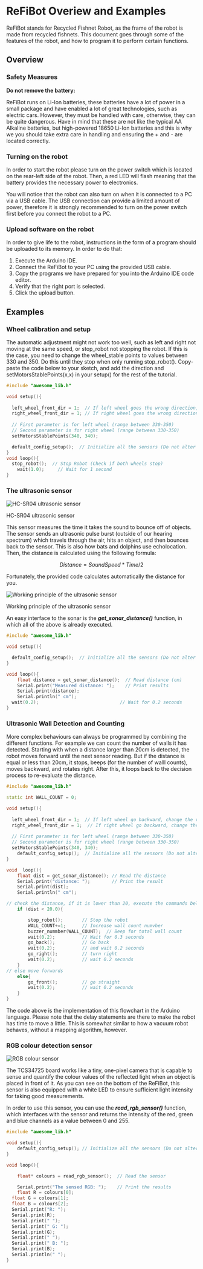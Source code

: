 # ReFiBot Overiew and Examples
ReFiBot stands for Recycled Fishnet Robot, as the frame of the robot is made from recycled fishnets. This document goes through some of the features of the robot, and how to program it to perform certain functions.

## Overview

### Safety Measures

**Do not remove the battery:** 

ReFiBot runs on Li-Ion batteries, these batteries have a lot of power in a small package and have enabled a lot of great technologies, such as electric cars.  However, they must be handled with care, otherwise, they can be quite dangerous. Have in mind that these are not like the typical AA Alkaline batteries, but high-powered 18650 Li-Ion batteries and this is why we you should take extra care in handling and ensuring the + and - are located correctly.


### Turning on the robot

In order to start the robot please turn on the power switch which is located on the rear-left side of the robot. Then, a red LED will flash meaning that the battery provides the necessary power to electronics. 

You will notice that the robot can also turn on when it is connected to a PC via a USB cable. The USB connection can provide a limited amount of power, therefore it is strongly recommended to turn on the power switch first before you connect the robot to a PC. 

### Upload software on the robot

In order to give life to the robot,  instructions in the form of a program should be uploaded to its memory. In order to do that:

1. Execute the Arduino IDE.
2. Connect the ReFiBot to your PC using the provided USB cable.
3. Copy the programs we have prepared for you into the Arduino IDE code editor. 
4. Verify that the right port is selected.
5. Click the upload button.

## Examples
### Wheel calibration and setup

The automatic adjustment might not work too well, such as left and right not moving at the same speed, or stop_robot not stopping the robot. If this is the case, you need to change the wheel_stable points to values between 330 and 350. Do this until they stop when only running stop_robot(). Copy-paste the code below to your sketch, and add the direction and setMotorsStablePoints(x,x)  in your setup() for the rest of the tutorial.

```cpp
#include "awesome_lib.h"

void setup(){
  
  left_wheel_front_dir = 1;  // If left wheel goes the wrong direction, change the value 1 to -1
  right_wheel_front_dir = 1; // If right wheel goes the wrong direction, change the value 1 to -1
  
  // First parameter is for left wheel (range between 330-350)
  // Second parameter is for right wheel (range between 330-350)
  setMotorsStablePoints(340, 340);

  default_config_setup();  // Initialize all the sensors (Do not alter this line)!
}
void loop(){
  stop_robot();  // Stop Robot (Check if both wheels stop)
	wait(1.0);     // Wait for 1 second
}
```

### The ultrasonic sensor

![HC-SR04 ultrasonic sensor](HC-SR04.png)

HC-SR04 ultrasonic sensor

This sensor measures the time it takes the sound to bounce off of objects. The sensor sends an ultrasonic pulse burst (outside of our hearing spectrum) which travels through the air, hits an object, and then bounces back to the sensor. This is also how bats and dolphins use echolocation. Then, the distance is calculated using the following formula:

$$
Distance = SoundSpeed * Time/2
$$

Fortunately, the provided code calculates automatically the distance for you.

![Working principle of the ultrasonic sensor](Ultrasonic.png)

Working principle of the ultrasonic sensor

An easy interface to the sonar is the ***get_sonar_distance()*** function, in which all of the above is already executed.

```cpp
#include "awesome_lib.h"

void setup(){

  default_config_setup();  // Initialize all the sensors (Do not alter this line)!
}

void loop(){
	float distance = get_sonar_distance();  // Read distance (cm)
	Serial.print("Measured distance: ");    // Print results
	Serial.print(distance);
	Serial.println(" cm");
  wait(0.2);                              // Wait for 0.2 seconds 
}
```


### Ultrasonic Wall Detection and Counting

More complex behaviours can always be programmed by combining the different functions. For example we can count the number of walls it has detected. Starting with when a distance larger than 20cm is detected, the robot moves forward until the next sensor reading. But if the distance is equal or less than 20cm, it stops, beeps (for the number of walll counts), moves backward, and rotates right. After this, it loops back to the decision process to re-evaluate the distance.

```cpp 
#include "awesome_lib.h"

static int WALL_COUNT = 0;

void setup(){
  
  left_wheel_front_dir = 1;  // If left wheel go backward, change the value 1 to -1
  right_wheel_front_dir = 1;  // If right wheel go backward, change the value 1 to -1
  
  // First parameter is for left wheel (range between 330-350)
  // Second parameter is for right wheel (range between 330-350)
  setMotorsStablePoints(340, 340);
	default_config_setup();  // Initialize all the sensors (Do not alter this line)!
}

void  loop(){
	float dist = get_sonar_distance(); // Read the distance
	Serial.print("distance: ");        // Print the result
	Serial.print(dist);
	Serial.println(" cm");

// check the distance, if it is lower than 20, execute the commands below
	if (dist < 20.0){

		stop_robot();       // Stop the robot
        WALL_COUNT+=1;      // Increase wall count numvber
        buzzer_nummber(WALL_COUNT);  // Beep for total wall count
		wait(0.2);          // Wait for 0.3 seconds
		go_back();          // Go back 
		wait(0.2);          // and wait 0.2 seconds
		go_right();         // turn right
		wait(0.2);          // wait 0.2 seconds
	}
// else move forwards
	else{
		go_front();         // go straight
		wait(0.2);          // wait 0.2 seconds
	}
}
```

The code above is the implementation of this flowchart in the Arduino language. Please note that the delay statements are there to make the robot has time to move a little. This is somewhat similar to how a vacuum robot behaves, without a mapping algorithm, however.


### RGB colour detection sensor

![RGB colour sensor](TCS34725.png)

The TCS34725 board works like a tiny, one-pixel camera that is capable to sense and quantify the colour values of the reflected light when an object is placed in front of it. As you can see on the bottom of the ReFiBot, this sensor is also equipped with a white LED to ensure sufficient light intensity for taking good measurements. 

In order to use this sensor, you can use the ***read_rgb_sensor()*** function, which interfaces with the sensor and returns the intensity of the red, green and blue channels as a value between 0 and 255. 

```cpp
#include "awesome_lib.h"

void setup(){
	default_config_setup(); // Initialize all the sensors (Do not alter this line)!
}

void loop(){

	float* colours = read_rgb_sensor();  // Read the sensor  

	Serial.print("The sensed RGB: ");    // Print the results
	float R = colours[0];
  float G = colours[1];
  float B = colours[2];
  Serial.print("R: ");
  Serial.print(R);
  Serial.print(" ");
  Serial.print(" G: ");
  Serial.print(G);
  Serial.print(" ");
  Serial.print(" B: ");
  Serial.print(B);
  Serial.println(" ");
}
```
